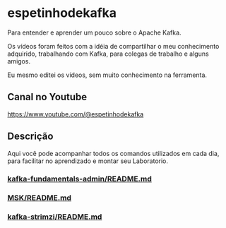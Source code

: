 # espetinhodekafka
Para entender e aprender um pouco sobre o Apache Kafka.

Os vídeos foram feitos com a idéia de compartilhar o meu conhecimento adquirido, trabalhando com Kafka, para colegas de trabalho e alguns amigos.

Eu mesmo editei os vídeos, sem muito conhecimento na ferramenta.

## Canal no Youtube
https://www.youtube.com/@espetinhodekafka

## Descrição
Aqui você pode acompanhar todos os comandos utilizados em cada dia, para facilitar no aprendizado e montar seu Laboratorio.

### [kafka-fundamentals-admin/README.md](kafka-fundamentals-admin/README.md)

### [MSK/README.md](MSK/README.md)

### [kafka-strimzi/README.md](kafka-strimzi/README.md)
